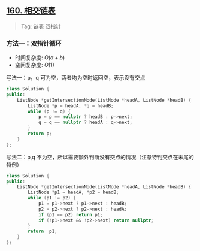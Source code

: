 ## [160. 相交链表](https://leetcode-cn.com/problems/intersection-of-two-linked-lists/)

> Tag: 链表 双指针

### 方法一：双指针循环
* 时间复杂度: ${O(a + b)}$
* 空间复杂度: ${O(1)}$

写法一：p，q 可为空，两者均为空时返回空，表示没有交点

```cpp
class Solution {
public:
    ListNode *getIntersectionNode(ListNode *headA, ListNode *headB) {
        ListNode *p = headA, *q = headB;
        while (p != q) {
            p = p == nullptr ? headB : p->next;
            q = q == nullptr ? headA : q->next;
        }
        return p;
    }
};
```

写法二：p,q 不为空，所以需要额外判断没有交点的情况（注意特判交点在末尾的特例）

```cpp
class Solution {
public:
    ListNode *getIntersectionNode(ListNode *headA, ListNode *headB) {
        ListNode *p1 = headA, *p2 = headB;
        while (p1 != p2) {
            p1 = p1->next ? p1->next : headB;
            p2 = p2->next ? p2->next : headA;
            if (p1 == p2) return p1;
            if (!p1->next && !p2->next) return nullptr;
        } 
        return  p1;
    }
};
```